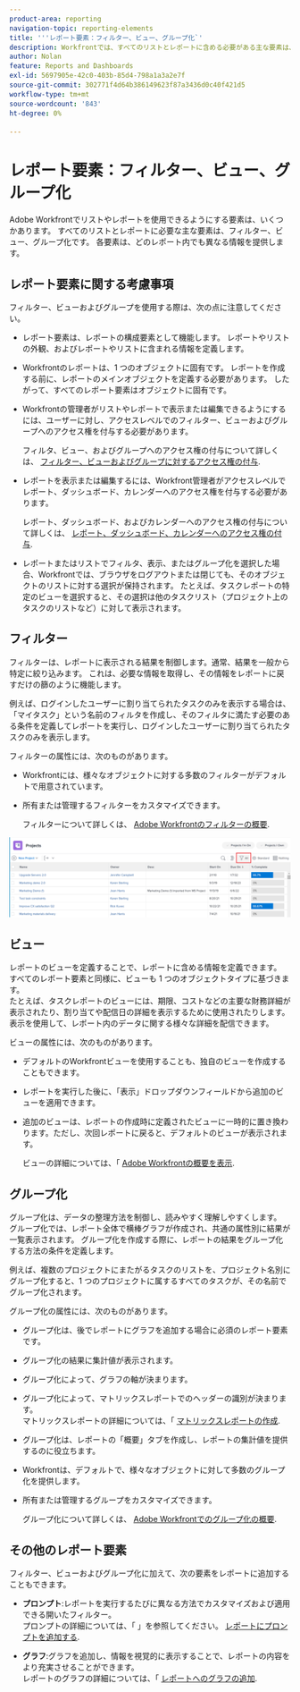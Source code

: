 ```yaml
---
product-area: reporting
navigation-topic: reporting-elements
title: '''レポート要素：フィルター、ビュー、グループ化`'
description: Workfrontでは、すべてのリストとレポートに含める必要がある主な要素は、フィルター、ビューおよびグループです。 各要素は、どのレポート内でも異なる情報を提供します。
author: Nolan
feature: Reports and Dashboards
exl-id: 5697905e-42c0-403b-85d4-798a1a3a2e7f
source-git-commit: 302771f4d64b386149623f87a3436d0c40f421d5
workflow-type: tm+mt
source-wordcount: '843'
ht-degree: 0%

---
```


# レポート要素：フィルター、ビュー、グループ化

<!--
<div style="color: #ff1493;" data-mc-conditions="QuicksilverOrClassic.Draft mode">
<p>AL: Add information here about all the different kinds of FVGs: in reports, in lists, beta, etc // OR: this article should be a high-level overview of reporting elements. Then, each type of element should have:</p>
<p>- overview for Filters</p>
<p>- create a filter</p>
<p>- share a filter</p>
<p>ALL in Reporting elements but the Shared ones should be linked to Basics> Sharing; some of the articles in the Basics> Navigation> Use lists might beed to link here as well</p>
</div>
-->

Adobe Workfrontでリストやレポートを使用できるようにする要素は、いくつかあります。 すべてのリストとレポートに必要な主な要素は、フィルター、ビュー、グループ化です。 各要素は、どのレポート内でも異なる情報を提供します。

## レポート要素に関する考慮事項

フィルター、ビューおよびグループを使用する際は、次の点に注意してください。

* レポート要素は、レポートの構成要素として機能します。 レポートやリストの外観、およびレポートやリストに含まれる情報を定義します。
* Workfrontのレポートは、1 つのオブジェクトに固有です。 レポートを作成する前に、レポートのメインオブジェクトを定義する必要があります。 したがって、すべてのレポート要素はオブジェクトに固有です。
* Workfrontの管理者がリストやレポートで表示または編集できるようにするには、ユーザーに対し、アクセスレベルでのフィルター、ビューおよびグループへのアクセス権を付与する必要があります。

   フィルタ、ビュー、およびグループへのアクセス権の付与について詳しくは、 [フィルター、ビューおよびグループに対するアクセス権の付与](../../../administration-and-setup/add-users/configure-and-grant-access/grant-access-fvg.md).

* レポートを表示または編集するには、Workfront管理者がアクセスレベルでレポート、ダッシュボード、カレンダーへのアクセス権を付与する必要があります。

   レポート、ダッシュボード、およびカレンダーへのアクセス権の付与について詳しくは、 [レポート、ダッシュボード、カレンダーへのアクセス権の付与](../../../administration-and-setup/add-users/configure-and-grant-access/grant-access-reports-dashboards-calendars.md).

* レポートまたはリストでフィルタ、表示、またはグループ化を選択した場合、Workfrontでは、ブラウザをログアウトまたは閉じても、そのオブジェクトのリストに対する選択が保持されます。 たとえば、タスクレポートの特定のビューを選択すると、その選択は他のタスクリスト（プロジェクト上のタスクのリストなど）に対して表示されます。

## フィルター

フィルターは、レポートに表示される結果を制御します。通常、結果を一般から特定に絞り込みます。 これは、必要な情報を取得し、その情報をレポートに戻すだけの篩のように機能します。

例えば、ログインしたユーザーに割り当てられたタスクのみを表示する場合は、「マイタスク」という名前のフィルタを作成し、そのフィルタに満たす必要のある条件を定義してレポートを実行し、ログインしたユーザーに割り当てられたタスクのみを表示します。

フィルターの属性には、次のものがあります。

* Workfrontには、様々なオブジェクトに対する多数のフィルターがデフォルトで用意されています。
* 所有または管理するフィルターをカスタマイズできます。

   フィルターについて詳しくは、 [Adobe Workfrontのフィルターの概要](../../../reports-and-dashboards/reports/reporting-elements/filters-overview.md).

![フィルターアイコン](assets/projects-list-with-filter-drop-down-highlighted-nwe.png)

## ビュー

レポートのビューを定義することで、レポートに含める情報を定義できます。 すべてのレポート要素と同様に、ビューも 1 つのオブジェクトタイプに基づきます。\
たとえば、タスクレポートのビューには、期限、コストなどの主要な財務詳細が表示されたり、割り当てや配信日の詳細を表示するために使用されたりします。 表示を使用して、レポート内のデータに関する様々な詳細を配信できます。

ビューの属性には、次のものがあります。

* デフォルトのWorkfrontビューを使用することも、独自のビューを作成することもできます。
* レポートを実行した後に、「表示」ドロップダウンフィールドから追加のビューを適用できます。
* 追加のビューは、レポートの作成時に定義されたビューに一時的に置き換わります。ただし、次回レポートに戻ると、デフォルトのビューが表示されます。

   ビューの詳細については、「 [Adobe Workfrontの概要を表示](../../../reports-and-dashboards/reports/reporting-elements/views-overview.md).

## グループ化

グループ化は、データの整理方法を制御し、読みやすく理解しやすくします。 グループ化では、レポート全体で横棒グラフが作成され、共通の属性別に結果が一覧表示されます。 グループ化を作成する際に、レポートの結果をグループ化する方法の条件を定義します。

例えば、複数のプロジェクトにまたがるタスクのリストを、プロジェクト名別にグループ化すると、1 つのプロジェクトに属するすべてのタスクが、その名前でグループ化されます。

グループ化の属性には、次のものがあります。

* グループ化は、後でレポートにグラフを追加する場合に必須のレポート要素です。
* グループ化の結果に集計値が表示されま&#x200B;す。
* グループ化によって、グラフの軸が決まります。
* グループ化によって、マトリックスレポートでのヘッダーの識別が決まります。\
   マトリックスレポートの詳細については、「 [マトリックスレポートの作成](../../../reports-and-dashboards/reports/creating-and-managing-reports/create-matrix-report.md).

* グループ化は、レポートの「概要」タブを作成し、レポートの集計値を提供するのに役立ちます。
* Workfrontは、デフォルトで、様々なオブジェクトに対して多数のグループ化を提供します。
* 所有または管理するグループをカスタマイズできます。

   グループ化について詳しくは、 [Adobe Workfrontでのグループ化の概要](../../../reports-and-dashboards/reports/reporting-elements/groupings-overview.md).

## その他のレポート要素

フィルター、ビューおよびグループ化に加えて、次の要素をレポートに追加することもできます。

* **プロンプト**:レポートを実行するたびに異なる方法でカスタマイズおよび適用できる開いたフィルター。\
   プロンプトの詳細については、「 」を参照してください。 [レポートにプロンプトを追加する](../../../reports-and-dashboards/reports/creating-and-managing-reports/add-prompt-report.md).

* **グラフ**:グラフを追加し、情報を視覚的に表示することで、レポートの内容をより充実させることができます。\
   レポートのグラフの詳細については、「 [レポートへのグラフの追加](../../../reports-and-dashboards/reports/creating-and-managing-reports/add-chart-report.md).
